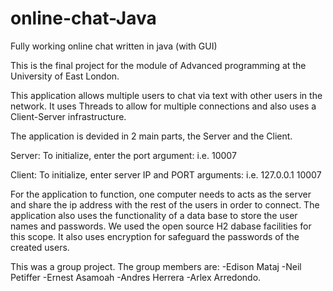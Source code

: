 # online-chat-Java

Fully working online chat written in java (with GUI)

This is the final project for the module of Advanced programming at the University of East London.

This application allows multiple users to chat via text with other users in the network. It uses Threads to allow for multiple connections and also uses a Client-Server infrastructure.

The application is devided in 2 main parts, the Server and the Client.

Server:  To initialize, enter the port argument:  i.e.  10007

Client: To initialize, enter server IP and PORT arguments:  i.e.   127.0.0.1  10007


For the application to function, one computer needs to acts as the server and share the ip address with the rest of the users in order to connect. The application also uses the functionality of a data base to store the user names and passwords. We used the open source H2 dabase facilities for this scope. It also uses encryption for safeguard the passwords of the created users.

This was a group project. The group members are: -Edison Mataj -Neil Petiffer -Ernest Asamoah -Andres Herrera -Arlex Arredondo.
